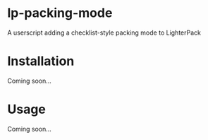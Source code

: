 # lp-packing-mode
A userscript adding a checklist-style packing mode to LighterPack

# Installation

Coming soon...

# Usage

Coming soon...

